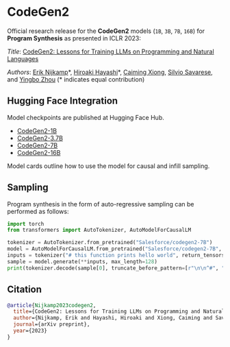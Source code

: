 # CodeGen2

Official research release for the **CodeGen2** models (`1B`, `3B`, `7B`, `16B`) for **Program Synthesis** as presented in ICLR 2023:

*Title*: [CodeGen2: Lessons for Training LLMs on Programming and Natural Languages](https://arxiv.org/abs/2305.02309)

*Authors*: [Erik Nijkamp](https://enijkamp.github.io/)\*, [Hiroaki Hayashi](https://hiroakih.me/)\*, [Caiming Xiong](https://scholar.google.com/citations?user=vaSdahkAAAAJ&hl=en), [Silvio Savarese](https://scholar.google.com/citations?user=ImpbxLsAAAAJ&hl=en), and [Yingbo Zhou](https://scholar.google.com/citations?user=H_6RQ7oAAAAJ&hl=en) (* indicates equal contribution)

## Hugging Face Integration

Model checkpoints are published at Hugging Face Hub.

* [CodeGen2-1B](https://huggingface.co/Salesforce/codegen2-1B)
* [CodeGen2-3.7B](https://huggingface.co/Salesforce/codegen2-3.7B)
* [CodeGen2-7B](https://huggingface.co/Salesforce/codegen2-7B)
* [CodeGen2-16B](https://huggingface.co/Salesforce/codegen2-16B)

Model cards outline how to use the model for causal and infill sampling.

## Sampling

Program synthesis in the form of auto-regressive sampling can be performed as follows:

```python
import torch
from transformers import AutoTokenizer, AutoModelForCausalLM

tokenizer = AutoTokenizer.from_pretrained("Salesforce/codegen2-7B")
model = AutoModelForCausalLM.from_pretrained("Salesforce/codegen2-7B", trust_remote_code=True, revision="main")
inputs = tokenizer("# this function prints hello world", return_tensors="pt")
sample = model.generate(**inputs, max_length=128)
print(tokenizer.decode(sample[0], truncate_before_pattern=[r"\n\n^#", "^'''", "\n\n\n"]))
```

## Citation

```bibtex
@article{Nijkamp2023codegen2,
  title={CodeGen2: Lessons for Training LLMs on Programming and Natural Languages},
  author={Nijkamp, Erik and Hayashi, Hiroaki and Xiong, Caiming and Savarese, Silvio and Zhou, Yingbo},
  journal={arXiv preprint},
  year={2023}
}
```
